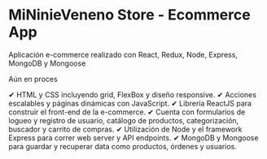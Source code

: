 <h1>MiNinieVeneno Store - Ecommerce App</h1>
<p>Aplicación e-commerce realizado con React, Redux, Node, Express, MongoDB y Mongoose</p>
<span>Aún en proces</span>

✔ HTML y CSS incluyendo grid, FlexBox y diseño responsive.
✔ Acciones escalables y páginas dinámicas con JavaScript.
✔ Librería ReactJS para construir el front-end de la e-commerce.
✔ Cuenta con formularios de logueo y registro de usuario, catálogo de productos, categorización, buscador y carrito de compras.
✔ Utilización de Node y el framework Express para correr web server y API endpoints.
✔ MongoDB y Mongoose para guardar y recuperar data como productos, órdenes y usuarios.
